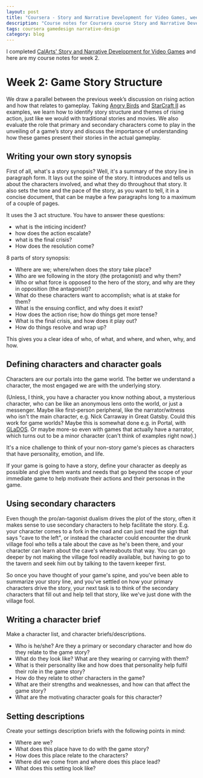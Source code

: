 ```yaml
---
layout: post
title: "Coursera - Story and Narrative Development for Video Games, week 2"
description: "Course notes for Coursera course Story and Narrative Development for Video Games, week 2"
tags: coursera gamedesign narrative-design
category: blog
---
```


I completed [CalArts' Story and Narrative Development for Video Games](https://www.coursera.org/learn/video-game-story) and here are my course notes for week 2.

# Week 2: Game Story Structure

We draw a parallel between the previous week’s discussion on rising action and how that relates to gameplay. Taking [Angry Birds](https://en.wikipedia.org/wiki/Angry_Birds) and [StarCraft II](https://en.wikipedia.org/wiki/StarCraft_II:_Wings_of_Liberty) as examples, we learn how to identify story structure and themes of rising action, just like we would with traditional stories and movies. We also evaluate the role that primary and secondary characters come to play in the unveiling of a game’s story and discuss the importance of understanding how these games present their stories in the actual gameplay.

## Writing your own story synopsis

First of all, what's a story synopsis? Well, it's a summary of the story line in paragraph form. It lays out the spine of the story. It introduces and tells us about the characters involved, and what they do throughout that story. It also sets the tone and the pace of the story, as you want to tell, it in a concise document, that can be maybe a few paragraphs long to a maximum of a couple of pages.

It uses the 3 act structure. You have to answer these questions:
- what is the inticing incident?
- how does the action escalate?
- what is the final crisis?
- How does the resolution come?

8 parts of story synopsis:
- Where are we; where/when does the story take place?
- Who are we following in the story (the protagonist) and why them?
- Who or what force is opposed to the hero of the story, and why are they in opposition (the antagonist)?
- What do these characters want to accomplish; what is at stake for them?
- What is the ensuing conflict, and why does it exist?
- How does the action rise; how do things get more tense?
- What is the final crisis, and how does it play out?
- How do things resolve and wrap up?

This gives you a clear idea of who, of what, and where, and when, why, and how.

## Defining characters and character goals

Characters are our portals into the game world. The better we understand a character, the most engaged we are with the underlying story.

(Unless, I think, you have a character you know nothing about, a mysterious character, who can be like an anonymous lens onto the world, or just a messenger. Maybe like first-person peripheral, like the narrator/witness who isn't the main character, e.g. Nick Carraway in Great Gatsby. Could this work for game worlds? Maybe this is somewhat done e.g. in Portal, with [GLaDOS](https://en.wikipedia.org/wiki/GLaDOS). Or maybe more-so even with games that actually have a narrator, which turns out to be a minor character (can't think of examples right now).)

It's a nice challenge to think of your non-story game's pieces as characters that have personality, emotion, and life.

If your game is going to have a story, define your character as deeply as possible and give them wants and needs that go beyond the scope of your immediate game to help motivate their actions and their personas in the game.

## Using secondary characters

Even though the pro/an-tagonist dualism drives the plot of the story, often it makes sense to use secondary characters to help facilitate the story. E.g. your character comes to a fork in the road and can just read the sign that says "cave to the left", or instead the character could encounter the drunk village fool who tells a tale about the cave as he's been there, and your character can learn about the cave's whereabouts that way. You can go deeper by not making the village fool readily available, but having to go to the tavern and seek him out by talking to the tavern keeper first. 

So once you have thought of your game's spine, and you've been able to summarize your story line, and you've settled on how your primary characters drive the story, your next task is to think of the secondary characters that fill out and help tell that story, like we've just done with the village fool.

## Writing a character brief

Make a character list, and character briefs/descriptions.

- Who is he/she? Are they a primary or secondary character and how do they relate to the game story?
- What do they look like? What are they wearing or carrying with them?
- What is their personality like and how does that personality help fulfil their role in the game story?
- How do they relate to other characters in the game?
- What are their strengths and weaknesses, and how can that affect the game story?
- What are the motivating character goals for this character?

## Setting descriptions

Create your settings description briefs with the following points in mind:

- Where are we?
- What does this place have to do with the game story?
- How does this place relate to the characters?
- Where did we come from and where does this place lead?
- What does this setting look like?